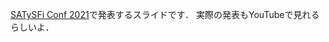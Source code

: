 [SATySFi Conf 2021](https://connpass.com/event/206277/?utm_campaign=recent_events&utm_source=feed&utm_medium=atom)で発表するスライドです．
実際の発表もYouTubeで見れるらしいよ．